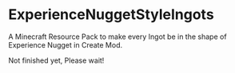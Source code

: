# ExperienceNuggetStyleIngots
A Minecraft Resource Pack to make every Ingot be in the shape of Experience Nugget in Create Mod.

Not finished yet, Please wait!
